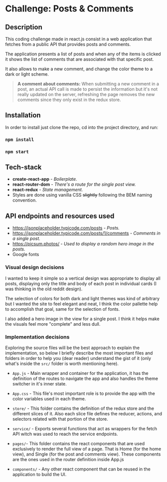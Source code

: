 # Challenge: Posts & Comments

## Description

This coding challenge made in react.js consist in a web application that fetches from a public API that provides posts and comments.

The application presents a list of posts and when any of the items is clicked it shows the list of comments that are associated with that specific post.

It also allows to make a new comment, and change the color theme to a dark or light scheme.

> __A comment about comments:__ When submitting a new comment in a post, an actual API call is made to persist the information but it's not really updated on the server, refreshing the page removes the new comments since they only exist in the redux store.

## Installation

In order to install just clone the repo, cd into the project directory, and run:

### `npm install`
### `npm start`

## Tech-stack

* __create-react-app__ - _Boilerplate._
* __react-router-dom__ - _There's a route for the single post view._
* __react-redux__ - _State management._
* Styles are done using vanilla CSS ~~slightly~~ following the BEM naming convention.

## API endpoints and resources used

* https://jsonplaceholder.typicode.com/posts - _Posts._
* https://jsonplaceholder.typicode.com/posts/1/comments - _Comments in a single post._
* https://picsum.photos/ - _Used to display a random hero image in the posts._
* Google fonts

### Visual design decisions

I wanted to keep it simple so a vertical design was appropriate to display all posts, displaying only the title and body of each post in individual cards (I was thinking in the old reddit design).

The selection of colors for both dark and light themes was kind of arbitrary but I wanted the site to feel elegant and neat, I think the color pallette help to accomplish that goal, same for the selection of fonts.

I also added a hero image in the view for a single post. I think it helps make the visuals feel more "complete" and less dull.

### Implementation decisions

Exploring the source files will be the best approach to explain the implementation, so below I briefly describe the most important files and folders in order to help you (dear reader) understand the gist of it (only what's inside the `src/` folder is worth mentioning here).

* `App.js` - Main wrapper and container for the application, it has the definition of the routes to navigate the app and also handles the theme switcher in it's inner state.

* `App.css` - This file's most important role is to provide the app with the color variables used in each theme.

* `store/` - This folder contains the definition of the redux store and the different slices of it. Also each slice file defines the reducer, actions, and selectors related with that portion of the store.

* `service/` - Exports several functions that act as wrappers for the fetch API witch was used to reach the service endpoints.

* `pages/`- This folder contains the react components that are used exclusively to render the full view of a page. That is Home (for the home view), and Single (for the post and comments view). These components are the ones used in the router definition inside App.js

* `components/` - Any other react component that can be reused in the application to build the UI.